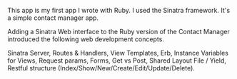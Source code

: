 
This app is my first app I wrote with Ruby. I used the Sinatra framework. It's a simple contact manager app.


Adding a Sinatra Web interface to the Ruby version of the Contact Manager introduced the following web development concepts.

Sinatra Server, Routes & Handlers, View Templates, Erb, Instance Variables for Views, Request params, Forms, Get vs Post, Shared Layout File / Yield, Restful structure (Index/Show/New/Create/Edit/Update/Delete).
